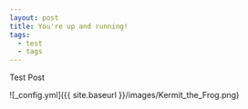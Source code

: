 ```yaml
---
layout: post
title: You're up and running!
tags:
  - test
  - tags
---
```


Test Post

![_config.yml]({{ site.baseurl }}/images/Kermit_the_Frog.png)


